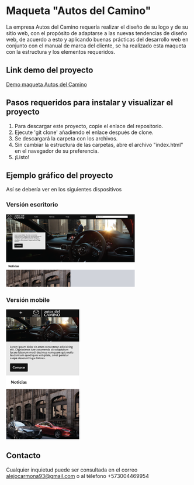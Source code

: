 # Maqueta "Autos del Camino"

La empresa Autos del Camino requería realizar el diseño de su logo y de su sitio web, con el propósito de adaptarse a las nuevas tendencias de diseño web, de acuerdo a esto y aplicando buenas prácticas del desarrollo web en conjunto con el manual de marca del cliente, se ha realizado esta maqueta con la estructura y los elementos requeridos.

## Link demo del proyecto

[Demo maqueta Autos del Camino](https://autos-toshow.surge.sh/)

## Pasos requeridos para instalar y visualizar el proyecto

1. Para descargar este proyecto, copie el enlace del repositorio.
2. Ejecute 'git clone' añadiendo el enlace después de clone.
3. Se descargará la carpeta con los archivos.
4. Sin cambiar la estructura de las carpetas, abre el archivo "index.html" en el navegador de su preferencia.
5. ¡Listo!


## Ejemplo gráfico del proyecto

Así se debería ver en los siguientes dispositivos

### Versión escritorio

<img src="./images/desktop-preview.png" width="352" height="198">

### Versión mobile

<img src="./images/mobile-preview.png" width="200" height="355">

## Contacto

Cualquier inquietud puede ser consultada en el correo <alejocarmona93@gmail.com> o al télefono +573004469954